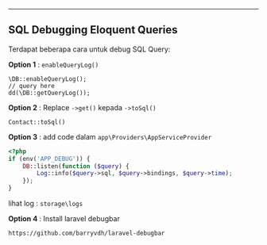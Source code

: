 ---

## SQL Debugging Eloquent Queries

Terdapat beberapa cara untuk debug SQL Query:

**Option 1** :  `enableQueryLog()`

    \DB::enableQueryLog();
    // query here
    dd(\DB::getQueryLog());

**Option 2** : Replace `->get()` kepada `->toSql()`

    Contact::toSql()

**Option 3** : add code dalam `app\Providers\AppServiceProvider`

```php
<?php
if (env('APP_DEBUG')) {
    DB::listen(function ($query) {
        Log::info($query->sql, $query->bindings, $query->time);
    });
}
```

lihat log : `storage\logs`    

**Option 4** : Install laravel debugbar

    https://github.com/barryvdh/laravel-debugbar

